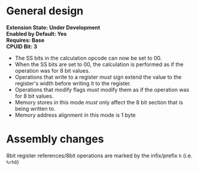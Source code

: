# General design

**Extension State: Under Development**  
**Enabled by Default: Yes**  
**Requires: Base**  
**CPUID Bit: 3**

- The SS bits in the calculation opcode can now be set to 00.
- When the SS bits are set to 00, the calculation is performed as if the operation was for 8 bit values.
- Operations that write to a register _must_ sign extend the value to the register's width before writing it to the register.
- Operations that modify flags _must_ modify them as if the operation was for 8 bit values.
- Memory stores in this mode _must_ only affect the 8 bit section that is being written to.
- Memory address alignment in this mode is 1 byte


# Assembly changes

8bit register references/8bit operations are marked by the infix/prefix `h` (i.e. `%rh0`)
